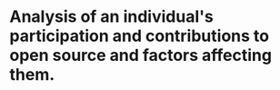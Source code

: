 # Analysis of an individual's participation and contributions to open source and factors affecting them.
